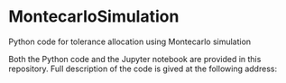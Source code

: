 # MontecarloSimulation
Python code for tolerance allocation using Montecarlo simulation

Both the Python code and the Jupyter notebook are provided in this repository.
Full description of the code is gived at the following address: 
